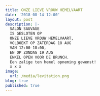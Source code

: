 ```yaml
---
title: ONZE LIEVE VROUW HEMELVAART
date: '2018-08-14 12:00'
layout: post
description: |-
  SALON SAUVAGE 
  IS GESLOTEN OP
  ONZE LIEVE VROUW HEMELVAART,
  VOLBOEKT OP ZATERDAG 18 AUG
  VAN 12:00-18:00,
  EN OP ZONDAG 19 AUG 
  ENKEL OPEN VOOR DE BRUNCH.
  Een zalige ten hemel opneming gewenst!
  x x x
image:
  url: /media/levitation.png
blog: true
published: true
---
```


